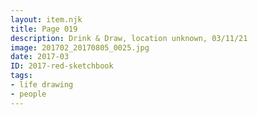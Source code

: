```yaml
---
layout: item.njk
title: Page 019
description: Drink & Draw, location unknown, 03/11/21
image: 201702_20170805_0025.jpg
date: 2017-03
ID: 2017-red-sketchbook
tags:  
- life drawing 
- people
---
```

